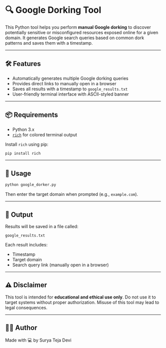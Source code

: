 

# 🔍 Google Dorking Tool

This Python tool helps you perform **manual Google dorking** to discover potentially sensitive or misconfigured resources exposed online for a given domain. It generates Google search queries based on common dork patterns and saves them with a timestamp.

---

## 🛠 Features

- Automatically generates multiple Google dorking queries
- Provides direct links to manually open in a browser
- Saves all results with a timestamp to `google_results.txt`
- User-friendly terminal interface with ASCII-styled banner

---

## 📦 Requirements

- Python 3.x
- [`rich`](https://pypi.org/project/rich/) for colored terminal output

Install `rich` using pip:

```bash
pip install rich
```

---

## 🚀 Usage

```bash
python google_dorker.py
```

Then enter the target domain when prompted (e.g., `example.com`).

---

## 📁 Output

Results will be saved in a file called:

```
google_results.txt
```

Each result includes:

- Timestamp
- Target domain
- Search query link (manually open in a browser)

---

## ⚠️ Disclaimer

This tool is intended for **educational and ethical use only**. Do not use it to target systems without proper authorization. Misuse of this tool may lead to legal consequences.

---

## 👨‍💻 Author

Made with 💻 by Surya Teja Devi
